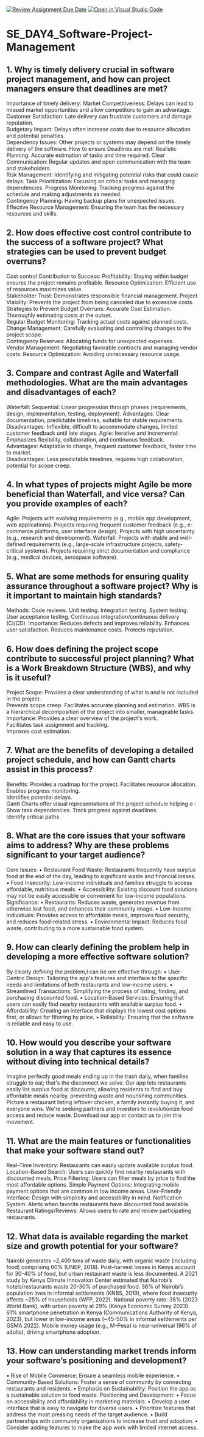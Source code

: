 [![Review Assignment Due Date](https://classroom.github.com/assets/deadline-readme-button-22041afd0340ce965d47ae6ef1cefeee28c7c493a6346c4f15d667ab976d596c.svg)](https://classroom.github.com/a/9pw6JKcu)
[![Open in Visual Studio Code](https://classroom.github.com/assets/open-in-vscode-2e0aaae1b6195c2367325f4f02e2d04e9abb55f0b24a779b69b11b9e10269abc.svg)](https://classroom.github.com/online_ide?assignment_repo_id=18612087&assignment_repo_type=AssignmentRepo)
# SE_DAY4_Software-Project-Management
## 1. Why is timely delivery crucial in software project management, and how can project managers ensure that deadlines are met?
Importance of timely delivery:
Market Competitiveness: Delays can lead to missed market opportunities and allow competitors to gain an advantage.   
Customer Satisfaction: Late delivery can frustrate customers and damage reputation.   
Budgetary Impact: Delays often increase costs due to resource allocation and potential penalties.   
Dependency Issues: Other projects or systems may depend on the timely delivery of the software.
How to ensure Deadlines are met:
Realistic Planning: Accurate estimation of tasks and time required.
Clear Communication: Regular updates and open communication with the team and stakeholders.   
Risk Management: Identifying and mitigating potential risks that could cause delays.
Task Prioritization: Focusing on critical tasks and managing dependencies.
Progress Monitoring: Tracking progress against the schedule and making adjustments as needed.   
Contingency Planning: Having backup plans for unexpected issues.
Effective Resource Management: Ensuring the team has the necessary resources and skills.

## 2. How does effective cost control contribute to the success of a software project? What strategies can be used to prevent budget overruns?
Cost control Contribution to Success: 
Profitability: Staying within budget ensures the project remains profitable.
Resource Optimization: Efficient use of resources maximizes value.   
Stakeholder Trust: Demonstrates responsible financial management.
Project Viability: Prevents the project from being canceled due to excessive costs.
Strategies to Prevent Budget Overruns: 
Accurate Cost Estimation: Thoroughly estimating costs at the outset.   
Regular Budget Monitoring: Tracking actual costs against planned costs.
Change Management: Carefully evaluating and controlling changes to the project scope.   
Contingency Reserves: Allocating funds for unexpected expenses.   
Vendor Management: Negotiating favorable contracts and managing vendor costs.
Resource Optimization: Avoiding unnecessary resource usage.   

## 3. Compare and contrast Agile and Waterfall methodologies. What are the main advantages and disadvantages of each?
Waterfall: 
Sequential: Linear progression through phases (requirements, design, implementation, testing, deployment).
Advantages: Clear documentation, predictable timelines, suitable for stable requirements.
Disadvantages: Inflexible, difficult to accommodate changes, limited customer feedback until late stages.
Agile: 
Iterative and Incremental: Emphasizes flexibility, collaboration, and continuous feedback.   
Advantages: Adaptable to change, frequent customer feedback, faster time to market.   
Disadvantages: Less predictable timelines, requires high collaboration, potential for scope creep.

## 4. In what types of projects might Agile be more beneficial than Waterfall, and vice versa? Can you provide examples of each?
Agile: 
Projects with evolving requirements (e.g., mobile app development, web applications).
Projects requiring frequent customer feedback (e.g., e-commerce platforms, user interface design).
Projects with high uncertainty (e.g., research and development).
Waterfall: 
Projects with stable and well-defined requirements (e.g., large-scale infrastructure projects, safety-critical systems).
Projects requiring strict documentation and compliance (e.g., medical devices, aerospace software).   

## 5. What are some methods for ensuring quality assurance throughout a software project? Why is it important to maintain high standards?
Methods: 
Code reviews.
Unit testing.
Integration testing.
System testing.
User acceptance testing.
Continuous integration/continuous delivery (CI/CD).
Importance: 
Reduces defects and improves reliability.
Enhances user satisfaction.
Reduces maintenance costs.
Protects reputation.   

## 6. How does defining the project scope contribute to successful project planning? What is a Work Breakdown Structure (WBS), and why is it useful?
Project Scope: 
Provides a clear understanding of what is and is not included in the project.   
Prevents scope creep.
Facilitates accurate planning and estimation.
WBS is a hierarchical decomposition of the project into smaller, manageable tasks.   
Importance:
Provides a clear overview of the project's work.   
Facilitates task assignment and tracking.   
Improves cost estimation.

## 7. What are the benefits of developing a detailed project schedule, and how can Gantt charts assist in this process?
Benefits: 
Provides a roadmap for the project.
Facilitates resource allocation.
Enables progress monitoring.   
Identifies potential delays.   
Gantt Charts offer visual representations of the project schedule helping o :
Show task dependencies.
Track progress against deadlines.   
Identify critical paths.

## 8. What are the core issues that your software aims to address? Why are these problems significant to your target audience?
Core Issues: 
•	Restaurant Food Waste: Restaurants frequently have surplus food at the end of the day, leading to significant waste and financial losses.
•	Food Insecurity: Low-income individuals and families struggle to access affordable, nutritious meals.
•	Accessibility: Existing discount food solutions may not be easily accessible or convenient for low-income populations.
Significance: 
•	Restaurants: Reduces waste, generates revenue from otherwise lost food, and enhances their community image.
•	Low-Income Individuals: Provides access to affordable meals, improves food security, and reduces food-related stress.
•	Environmental Impact: Reduces food waste, contributing to a more sustainable food system.

## 9. How can clearly defining the problem help in developing a more effective software solution?
By clearly defining the problem,I can be ore effective through: 
•	User-Centric Design: Tailoring the app's features and interface to the specific needs and limitations of both restaurants and low-income users.
•	Streamlined Transactions: Simplifying the process of listing, finding, and purchasing discounted food.
•	Location-Based Services: Ensuring that users can easily find nearby restaurants with available surplus food.
•	Affordability: Creating an interface that displays the lowest cost options first, or allows for filtering by price.
•	Reliability: Ensuring that the software is reliable and easy to use.

## 10. How would you describe your software solution in a way that captures its essence without diving into technical details?
Imagine perfectly good meals ending up in the trash daily, when families struggle to eat; that's the disconnect we solve. Our app lets restaurants easily list surplus food at discounts, allowing residents to find and buy affordable meals nearby, preventing waste and nourishing communities. Picture a restaurant listing leftover chicken, a family instantly buying it, and everyone wins. We're seeking partners and investors to revolutionize food access and reduce waste. Download our app or contact us to join this movement.


## 11. What are the main features or functionalities that make your software stand out?
Real-Time Inventory: Restaurants can easily update available surplus food.
Location-Based Search: Users can quickly find nearby restaurants with discounted meals.
Price Filtering: Users can filter meals by price to find the most affordable options.
Simple Payment Options: Integrating mobile payment options that are common in low income areas.
User-Friendly Interface: Design with simplicity and accessibility in mind.
Notification System: Alerts when favorite restaurants have discounted food available.
Restaurant Ratings/Reviews: Allows users to rate and review participating restaurants.


## 12. What data is available regarding the market size and growth potential for your software?
Nairobi generates ~2,400 tons of waste daily, with organic waste (including food) comprising 60% (UNEP, 2018).
Post-harvest losses in Kenya account for 30-40% of food, but urban restaurant waste is less documented. A 2021 study by Kenya Climate Innovation Center estimated that Nairobi’s hotels/restaurants waste 20-30% of purchased food.
36% of Nairobi’s population lives in informal settlements (KNBS, 2019), where food insecurity affects ~25% of households (WFP, 2022).
National poverty rate: 36% (2023 World Bank), with urban poverty at 29% (Kenya Economic Survey 2023).
61% smartphone penetration in Kenya (Communications Authority of Kenya, 2023), but lower in low-income areas (~45-50% in informal settlements per GSMA 2022).
Mobile money usage (e.g., M-Pesa) is near-universal (96% of adults), driving smartphone adoption.


## 13. How can understanding market trends inform your software’s positioning and development?
•	Rise of Mobile Commerce: Ensure a seamless mobile experience.
•	Community-Based Solutions: Foster a sense of community by connecting restaurants and residents.
•	Emphasis on Sustainability: Position the app as a sustainable solution to food waste.
Positioning and Development: 
•	Focus on accessibility and affordability in marketing materials.
•	Develop a user interface that is easy to navigate for diverse users.
•	Prioritize features that address the most pressing needs of the target audience.
•	Build partnerships with community organizations to increase trust and adoption.
•	Consider adding features to make the app work with limited internet access.

